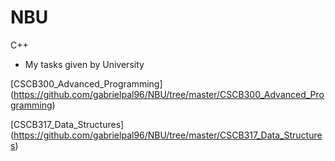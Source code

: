# NBU
C++

* My tasks given by University


[CSCB300_Advanced_Programming]
(https://github.com/gabrielpal96/NBU/tree/master/CSCB300_Advanced_Programming)

[CSCB317_Data_Structures]
(https://github.com/gabrielpal96/NBU/tree/master/CSCB317_Data_Structures)